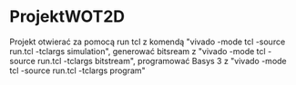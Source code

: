 # ProjektWOT2D
Projekt otwierać za pomocą run tcl z komendą "vivado -mode tcl -source run.tcl -tclargs simulation", generować bitsream z "vivado -mode tcl -source run.tcl -tclargs bitstream", programować Basys 3 z "vivado -mode tcl -source run.tcl -tclargs program"
